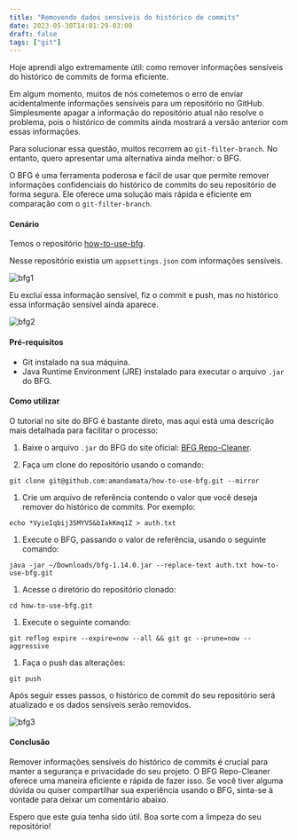 ```yaml
---
title: "Removendo dados sensíveis do histórico de commits"
date: 2023-05-30T14:01:29-03:00
draft: false
tags: ["git"]
---
```


Hoje aprendi algo extremamente útil: como remover informações sensíveis do histórico de commits de forma eficiente.

Em algum momento, muitos de nós cometemos o erro de enviar acidentalmente informações sensíveis para um repositório no GitHub. Simplesmente apagar a informação do repositório atual não resolve o problema, pois o histórico de commits ainda mostrará a versão anterior com essas informações.

Para solucionar essa questão, muitos recorrem ao `git-filter-branch`. No entanto, quero apresentar uma alternativa ainda melhor: o BFG.

O BFG é uma ferramenta poderosa e fácil de usar que permite remover informações confidenciais do histórico de commits do seu repositório de forma segura. Ele oferece uma solução mais rápida e eficiente em comparação com o `git-filter-branch`.

#### Cenário

Temos o repositório [how-to-use-bfg](https://github.com/amandamata/how-to-use-bfg).

Nesse repositório existia um `appsettings.json` com informações sensíveis.

![bfg1](/img/bfg1.png)

Eu excluí essa informação sensível, fiz o commit e push, mas no histórico essa informação sensível ainda aparece.

![bfg2](/img/bfg2.png)

#### Pré-requisitos

- Git instalado na sua máquina.
- Java Runtime Environment (JRE) instalado para executar o arquivo `.jar` do BFG.

#### Como utilizar

O tutorial no site do BFG é bastante direto, mas aqui está uma descrição mais detalhada para facilitar o processo:

1. Baixe o arquivo `.jar` do BFG do site oficial: [BFG Repo-Cleaner](https://rtyley.github.io/bfg-repo-cleaner/).
   
2. Faça um clone do repositório usando o comando:
```shell
git clone git@github.com:amandamata/how-to-use-bfg.git --mirror
```
1. Crie um arquivo de referência contendo o valor que você deseja remover do histórico de commits. Por exemplo:
```shell
echo *VyieIqbij35MYV5&bIakKmq1Z > auth.txt
```
1. Execute o BFG, passando o valor de referência, usando o seguinte comando:
```shell
java -jar ~/Downloads/bfg-1.14.0.jar --replace-text auth.txt how-to-use-bfg.git
```
1. Acesse o diretório do repositório clonado:
```shell
cd how-to-use-bfg.git
```
1. Execute o seguinte comando:
```shell
git reflog expire --expire=now --all && git gc --prune=now --aggressive
```
1. Faça o push das alterações:
```shell
git push
```
Após seguir esses passos, o histórico de commit do seu repositório será atualizado e os dados sensiveis serão removidos.

![bfg3](/img/bfg3.png)

#### Conclusão

Remover informações sensíveis do histórico de commits é crucial para manter a segurança e privacidade do seu projeto. O BFG Repo-Cleaner oferece uma maneira eficiente e rápida de fazer isso. Se você tiver alguma dúvida ou quiser compartilhar sua experiência usando o BFG, sinta-se à vontade para deixar um comentário abaixo.

Espero que este guia tenha sido útil. Boa sorte com a limpeza do seu repositório!